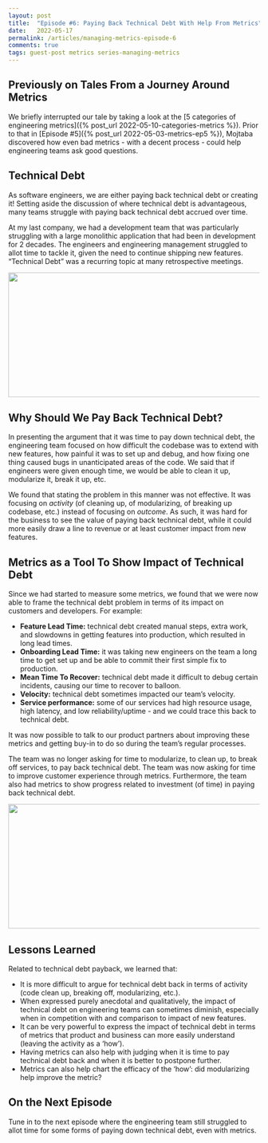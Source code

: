 ```yaml
---
layout: post
title:  "Episode #6: Paying Back Technical Debt With Help From Metrics"
date:   2022-05-17
permalink: /articles/managing-metrics-episode-6
comments: true
tags: guest-post metrics series-managing-metrics
---
```


## Previously on Tales From a Journey Around Metrics

We briefly interrupted our tale by taking a look at the [5 categories of engineering metrics]({% post_url 2022-05-10-categories-metrics %}). Prior to that in [Episode #5]({% post_url 2022-05-03-metrics-ep5 %}), Mojtaba discovered how even bad metrics - with a decent process - could help engineering teams ask good questions. 

## Technical Debt

As software engineers, we are either paying back technical debt or creating it! Setting aside the discussion of where technical debt is advantageous, many teams struggle with paying back technical debt accrued over time.

At my last company, we had a development team that was particularly struggling with a large monolithic application that had been in development for 2 decades. The engineers and engineering management struggled to allot time to tackle it, given the need to continue shipping new features. “Technical Debt” was a recurring topic at many retrospective meetings. 

<div id="blog-photo">
	<img src="https://cdn.zappy.app/f7bc416cc73a530f78bbc69f8214b7f2.png" alt="" width="600" height="250">
</div>

## Why Should We Pay Back Technical Debt?

In presenting the argument that it was time to pay down technical debt, the engineering team focused on how difficult the codebase was to extend with new features, how painful it was to set up and debug, and how fixing one thing caused bugs in unanticipated areas of the code. We said that if engineers were given enough time, we would be able to clean it up, modularize it, break it up, etc.

We found that stating the problem in this manner was not effective. It was focusing on _activity_ (of cleaning up, of modularizing, of breaking up codebase, etc.) instead of focusing on _outcome_. As such, it was hard for the business to see the value of paying back technical debt, while it could more easily draw a line to revenue or at least customer impact from new features.

## Metrics as a Tool To Show Impact of Technical Debt

Since we had started to measure some metrics, we found that we were now able to frame the technical debt problem in terms of its impact on customers and developers. For example:

- **Feature Lead Time:** technical debt created manual steps, extra work, and slowdowns in getting features into production, which resulted in long lead times.
- **Onboarding Lead Time:** it was taking new engineers on the team a long time to get set up and be able to commit their first simple fix to production.
- **Mean Time To Recover:** technical debt made it difficult to debug certain incidents, causing our time to recover to balloon.
- **Velocity:** technical debt sometimes impacted our team’s velocity.
- **Service performance:** some of our services had high resource usage, high latency, and low reliability/uptime - and we could trace this back to technical debt.

It was now possible to talk to our product partners about improving these metrics and getting buy-in to do so during the team’s regular processes.

The team was no longer asking for time to modularize, to clean up, to break off services, to pay back technical debt. The team was now asking for time to improve customer experience through metrics. Furthermore, the team also had metrics to show progress related to investment (of time) in paying back technical debt. 

<div id="blog-photo">
	<img src="https://cdn.zappy.app/c1c4017ff27c89bca2221f5f9656cf6b.png" alt="" width="600" height="250">
</div>

## Lessons Learned

Related to technical debt payback, we learned that:

- It is more difficult to argue for technical debt back in terms of activity (code clean up, breaking off, modularizing, etc.).
- When expressed purely anecdotal and qualitatively, the impact of technical debt on engineering teams can sometimes diminish, especially when in competition with and comparison to impact of new features.
- It can be very powerful to express the impact of technical debt in terms of metrics that product and business can more easily understand (leaving the activity as a ‘how’).
- Having metrics can also help with judging when it is time to pay technical debt back and when it is better to postpone further.
- Metrics can also help chart the efficacy of the ‘how’: did modularizing help improve the metric? 

## On the Next Episode

Tune in to the next episode where the engineering team still struggled to allot time for some forms of paying down technical debt, even with metrics.

